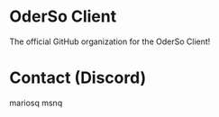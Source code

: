 # OderSo Client

The official GitHub organization for the OderSo Client!

# Contact (Discord)
mariosq
msnq
